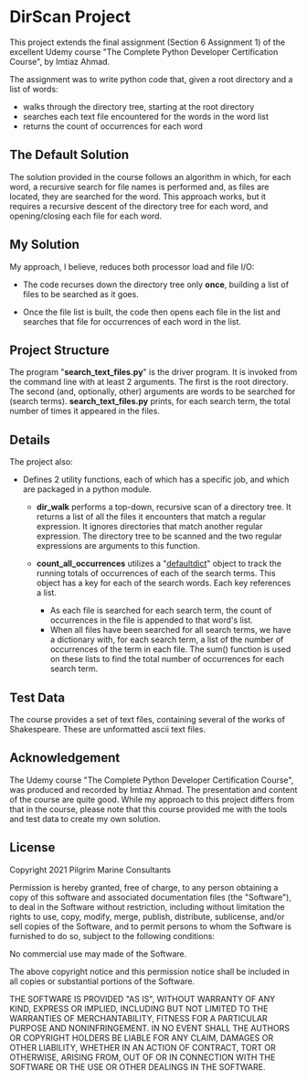 # DirScan Project

This project extends the final assignment (Section 6 Assignment 1) of the excellent Udemy course "The Complete Python Developer Certification Course", by Imtiaz Ahmad.

The assignment was to write python code that, given a root directory and a list of words:

* walks through the directory tree, starting at the root directory
* searches each text file encountered for the words in the word list
* returns the count of occurrences for each word

## The Default Solution

The solution provided in the course follows an algorithm in which, for each word, a recursive search for file names is performed and, as files are located, they are searched for the word. This approach works, but it requires a recursive descent of the directory tree for each word, and opening/closing each file for each word.

## My Solution

My approach, I believe, reduces both processor load and file I/O:

* The code recurses down the directory tree only **once**, building a list of files to be searched as it goes.

* Once the file list is built, the code then opens each file in the list and searches that file for occurrences of each word in the list.

## Project Structure

The program "**search_text_files.py**" is the driver program.  It is invoked from the command line with at least 2 arguments.  The first is the root directory.  The second (and, optionally, other) arguments are words to be searched for (search terms).  **search_text_files.py** prints, for each search term, the total number of times it appeared in the files.

## Details

The project also:

* Defines 2 utility functions, each of which has a specific job, and which are packaged in a python module.
  
  * **dir_walk** performs a top-down, recursive scan of a directory tree. It returns a list of all the files it encounters that match a regular expression.  It ignores directories that match another regular expression.  The directory tree to be scanned and the two regular expressions are arguments to this function.  

  * **count_all_occurrences** utilizes a "[defaultdict](https://docs.python.org/3/library/collections.html#collections.defaultdict)" object to track the running totals of occurrences of each of the search terms.  This object has a key for each of the search words.  Each key references a list.  
    * As each file is searched for each search term, the count of occurrences in the file is appended to that word's list.  
    * When all files have been searched for all search terms, we have a dictionary with, for each search term, a list of the number of occurrences of the term in each file.  The sum() function is used on these lists to find the total number of occurrences for each search term.

## Test Data

The course provides a set of text files, containing several of the works of Shakespeare.  These are unformatted ascii text files.

## Acknowledgement

The Udemy course "The Complete Python Developer Certification Course", was produced and recorded by Imtiaz Ahmad.  The presentation and content of the course are quite good.  While my approach to this project differs from that in the course, please note that this course provided me with the tools and test data to create my own solution.

## License

Copyright 2021 Pilgrim Marine Consultants

Permission is hereby granted, free of charge, to any person obtaining a copy of this software and associated documentation files (the "Software"), to deal in the Software without restriction, including without limitation the rights to use, copy, modify, merge, publish, distribute, sublicense, and/or sell copies of the Software, and to permit persons to whom the Software is furnished to do so, subject to the following conditions:

No commercial use may made of the Software.

The above copyright notice and this permission notice shall be included in all copies or substantial portions of the Software.

THE SOFTWARE IS PROVIDED "AS IS", WITHOUT WARRANTY OF ANY KIND, EXPRESS OR IMPLIED, INCLUDING BUT NOT LIMITED TO THE WARRANTIES OF MERCHANTABILITY, FITNESS FOR A PARTICULAR PURPOSE AND NONINFRINGEMENT. IN NO EVENT SHALL THE AUTHORS OR COPYRIGHT HOLDERS BE LIABLE FOR ANY CLAIM, DAMAGES OR OTHER LIABILITY, WHETHER IN AN ACTION OF CONTRACT, TORT OR OTHERWISE, ARISING FROM, OUT OF OR IN CONNECTION WITH THE SOFTWARE OR THE USE OR OTHER DEALINGS IN THE SOFTWARE.
